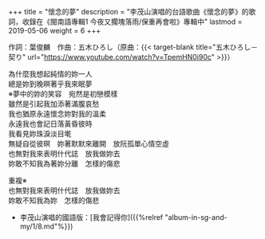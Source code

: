 +++
title = "懷念的夢"
description = "李茂山演唱的台語歌曲《懷念的夢》的歌詞，收錄在《閩南語專輯1 今夜又擱塊落雨/保重再會啦》專輯中"
lastmod = 2019-05-06
weight = 6
+++

作詞：葉俊麟　作曲：五木ひろし（原曲：{{< target-blank title="五木ひろし－契り" url="https://www.youtube.com/watch?v=TpemHN0i90c" >}}）

為什麼我想起純情的妳一人  
總是妳到晚暝著乎我來眠夢  
※夢中的妳的笑容　宛然是初戀模樣  
雖然是引起我加添著滿腹哀愁  
我也猶原永遠懷念妳對我的溫柔  
永遠我也會記日落黃昏彼時  
我看見妳珠淚淡目墘  
無疑自從彼暝　妳著默默來離開　放阮孤單心情空虛  
也無對我來表明什代誌　放我做妳去  
妳敢不知我為著妳分離　怎樣的傷悲  

重複※  
也無對我來表明什代誌　放我做妳去  
妳敢不知我為妳　怎樣的傷悲


* 李茂山演唱的國語版：[我會記得你]({{%relref "album-in-sg-and-my/1/8.md"%}}) 